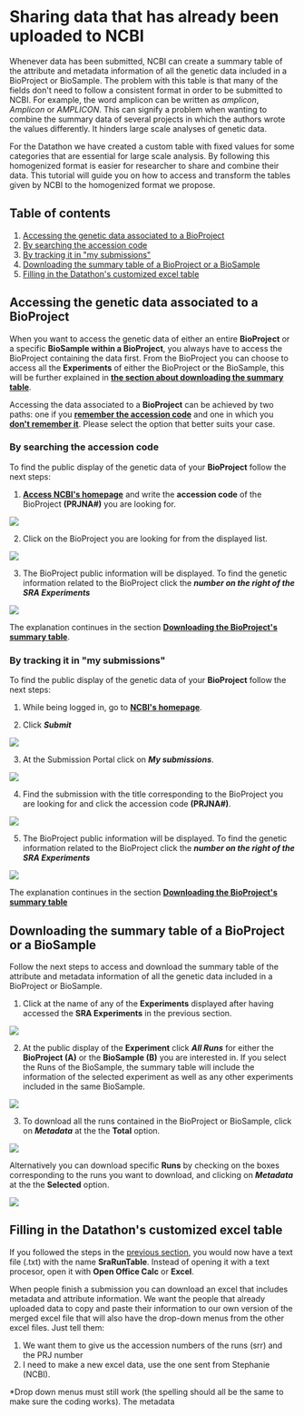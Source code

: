 # Sharing data that has already been uploaded to NCBI

Whenever data has been submitted, NCBI can create a summary table of the attribute and metadata information of all the genetic data included in a BioProject or BioSample. The problem with this table is that many of the fields don't need to follow a consistent format in order to be submitted to NCBI. For example, the word amplicon can be written as *amplicon*, *Amplicon* or *AMPLICON*. This can signify a problem when wanting to combine the summary data of several projects in which the authors wrote the values differently. It hinders large scale analyses of genetic data.

For the Datathon we have created a custom table with fixed values for some categories that are essential for large scale analysis. By following this homogenized format is easier for researcher to share and combine their data. This tutorial will guide you on how to access and transform the tables given by NCBI to the homogenized format we propose.

## Table of contents
1. [Accessing the genetic data associated to a BioProject](#accessing)
  1. [By searching the accession code](#searching)
  2. [By tracking it in "my submissions"](#tracking)
2. [Downloading the summary table of a BioProject or a BioSample](#summary)
3. [Filling in the Datathon's customized excel table](#filling)
  
## Accessing the genetic data associated to a BioProject <a name="accessing"></a>

When you want to access the genetic data of either an entire **BioProject** or a specific **BioSample within a BioProject**, you always have to access the BioProject containing the data first. From the BioProject you can choose to access all the **Experiments** of either the BioProject or the BioSample, this will be further explained in [**the section about downloading the summary table**](#summary).

Accessing the data associated to a **BioProject** can be achieved by two paths: one if you [**remember the accession code**](#searching) and one in which you [**don't remember it**](#tracking). Please select the option that better suits your case. 

### By searching the accession code <a name="searching"></a>

To find the public display of the genetic data of your **BioProject** follow the next steps:

1. [**Access NCBI's homepage**](https://www.ncbi.nlm.nih.gov/) and write the **accession code** of the BioProject **(PRJNA#)** you are looking for.

<img src=".\Sharing already uploaded data images\search-accession.png">

2. Click on the BioProject you are looking for from the displayed list.

<img src=".\Sharing already uploaded data images\select-bioproject.png">

3. The BioProject public information will be displayed. To find the genetic information related to the BioProject click the ***number on the right of the SRA Experiments*** 

<img src=".\Sharing already uploaded data images\bioproject-public.png">

The explanation continues in the section [**Downloading the BioProject's summary table**](#summary).

### By tracking it in "my submissions" <a name="tracking"></a>

To find the public display of the genetic data of your **BioProject** follow the next steps:

1. While being logged in, go to [**NCBI's homepage**](https://www.ncbi.nlm.nih.gov/).

2. Click ***Submit***

<img src=".\Sharing already uploaded data images\home-submit.png">

3. At the Submission Portal click on ***My submissions***.

<img src=".\Sharing already uploaded data images\portal-submissions.png">

4. Find the submission with the title corresponding to the BioProject you are looking for and click the accession code **(PRJNA#)**.

<img src=".\Sharing already uploaded data images\my-submissions.png">

5. The BioProject public information will be displayed. To find the genetic information related to the BioProject click the ***number on the right of the SRA Experiments***

<img src=".\Sharing already uploaded data images\bioproject-public.png">

The explanation continues in the section [**Downloading the BioProject's summary table**](#summary)

## Downloading the summary table of a BioProject or a BioSample <a name="summary"></a>

Follow the next steps to access and download the summary table of the attribute and metadata information of all the genetic data included in a BioProject or BioSample.

1. Click at the name of any of the **Experiments** displayed after having accessed the **SRA Experiments** in the previous section.

<img src=".\Sharing already uploaded data images\click-experiment.png">

2. At the public display of the **Experiment** click ***All Runs*** for either the **BioProject (A)** or the **BioSample (B)** you are interested in. If you select the Runs of the BioSample, the summary table will include the information of the selected experiment as well as any other experiments included in the same BioSample.

<img src=".\Sharing already uploaded data images\all-runs.png">

3. To download all the runs contained in the BioProject or BioSample, click on ***Metadata*** 
at the the **Total** option.

<img src=".\Sharing already uploaded data images\download-all-metadata.png">

Alternatively you can download specific **Runs** by checking on the boxes corresponding to the runs you want to download, and clicking on ***Metadata*** at the the **Selected** option.

<img src=".\Sharing already uploaded data images\download-some-metadata.png">

## Filling in the Datathon's customized excel table <a name="filling"></a>

If you followed the steps in the [previous section](#summary), you would now have a text file (.txt) with the name **SraRunTable**. Instead of opening it with a text procesor, open it with **Open Office Calc** or **Excel**.



When people finish a submission you can download an excel that includes metadata and attribute information. We want the people that already uploaded data to copy and paste their information to our own version of the merged excel file that will also have the drop-down menus from the other excel files.
Just tell them:
1.	We want them to give us the accession numbers of the runs (srr) and the PRJ number
2.	I need to make a new excel data, use the one sent from Stephanie (NCBI).

*Drop down menus must still work (the spelling should all be the same to make sure the coding works). The metadata 


